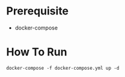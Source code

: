 # Prerequisite
- docker-compose
# How To Run
```shell
docker-compose -f docker-compose.yml up -d
```
